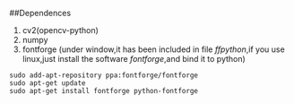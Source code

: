 ##Dependences
1) cv2(opencv-python)
2) numpy
3) fontforge (under window,it has been included in file *ffpython*,if you use linux,just install the software *fontforge*,and bind it to python)
```angular2html
sudo add-apt-repository ppa:fontforge/fontforge
sudo apt-get update
sudo apt-get install fontforge python-fontforge 
```

